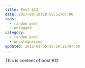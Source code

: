```yaml
---
title: Post 612
date: 2017-08-10T18:05:51+07:00
tags:
  - random post
  - untagged
category:
  - random post
  - uncategorized
updated: 2012-01-05T15:20:22+07:00
---
```

This is content of post 612
